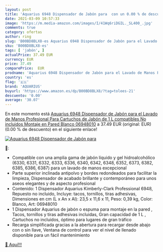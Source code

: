 ```yaml
---
layout: post
title: 'Aquarius 6948 Dispensador de Jabón para  con un 0.00 % de descuento'
date: 2021-03-09 10:57:33
image: 'https://m.media-amazon.com/images/I/41Wq6riDGIL._SL400_.jpg'
comments: true
category: ofertas
author: ring
slug: 'B00BD8BLX8-es Aquarius 6948 Dispensador de Jabón para el Lavado de Manos...'
sku: 'B00BD8BLX8-es'
tags: [ 'jabón', ]
actualPrice: 37.49 EUR
currency: EUR
price: 37.49
comparePrice:  EUR
prodname: 'Aquarius 6948 Dispensador de Jabón para el Lavado de Manos Profesional  Para Cartuchos de Jabón de 1 L compatibles  No incluidos    Montaje en Pared  Blanco  06948010'
country: 'es'
flag: '🇪🇸'
brand: 'AQUARIUS'
buyurl: 'https://www.amazon.es/dp/B00BD8BLX8/?tag=tolees-21'
descuento: '0.00'
average: '30.07'
---
```


En este momento está [Aquarius 6948 Dispensador de Jabón para el Lavado de Manos Profesional  Para Cartuchos de Jabón de 1 L compatibles  No incluidos    Montaje en Pared  Blanco  06948010](https://www.amazon.es/dp/B00BD8BLX8/?tag=tolees-21) a 37.49 EUR (original:  EUR) (0.00 %  de descuento) en el siguiente enlace!

[![Aquarius 6948 Dispensador de Jabón para ](https://m.media-amazon.com/images/I/41Wq6riDGIL._SL400_.jpg)](https://www.amazon.es/dp/B00BD8BLX8/?tag=tolees-21)

🔎:

- Compatible con una amplia gama de jabón líquido y gel hidroalcohólico (6330, 6331, 6332, 6333, 6336, 6340, 6342, 6348, 6352, 6373, 6382, 6385, 6386, 6387) para un lavado de manos excepcional
- Parte superior inclinada antipolvo y bordes redondeados para facilitar la limpieza, Dispensador de acabado brillante y contemporáneo para unos aseos elegantes y de aspecto profesional
- Contenido: 1 Dispensador Aquarius Kimberly-Clark Professional 6948, Repuesto no incluido, Incluye: tacos, tornillos, tiras adhesivas, Dimensiones en cm (L x An x Al): 23,5 x 11,6 x 11, Peso: 0,39 kg, Color: Blanco, Art: 06948010
- 1 Dispensador Aquarius de jabón o espuma para montaje en la pared , Tacos, tornillos y tiras adhesivas incluidas, Gran capacidad de 1 L , Cartuchos no incluidos, óptimo para lugares de gran tráfico
- Recarga simplificada gracias a la abertura para recargar desde abajo con o sin llave, Ventana de control para ver el nivel de llenado disponible para un fácil mantenimiento

[🛒 Aquí!!!](https://www.amazon.es/dp/B00BD8BLX8/?tag=tolees-21)
